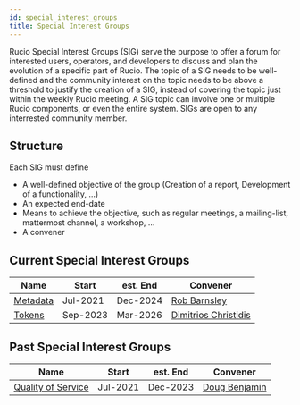 ```yaml
---
id: special_interest_groups
title: Special Interest Groups
---
```


Rucio Special Interest Groups (SIG) serve the purpose to offer a forum for interested users,
operators, and developers to discuss and plan the evolution of a specific part of Rucio.
The topic of a SIG needs to be well-defined and the community interest on the topic
needs to be above a threshold to justify the creation of a SIG, instead of covering the
topic just within the weekly Rucio meeting. A SIG topic can involve one or multiple
Rucio components, or even the entire system. SIGs are open to any interrested community
member.

## Structure

Each SIG must define

  - A well-defined objective of the group (Creation of a report, Development of
    a functionality, ...)
  - An expected end-date
  - Means to achieve the objective, such as regular meetings, a mailing-list, mattermost
    channel, a workshop, ...
  - A convener

## Current Special Interest Groups

| Name                                          | Start    | est. End | Convener                                               |
| --------------------------------------------- | -------- | -------- | ------------------------------------------------------ |
| [Metadata](sig_metadata.md)                   | Jul-2021 | Dec-2024 | [Rob Barnsley](https://github.com/robbarnsley)         |
| [Tokens](sig_tokens.md)                       | Sep-2023 | Mar-2026 | [Dimitrios Christidis](https://github.com/dchristidis) |

## Past Special Interest Groups

| Name                                          | Start    | est. End | Convener                                               |
| --------------------------------------------- | -------- | -------- | ------------------------------------------------------ |
| [Quality of Service](sig_qualityofservice.md) | Jul-2021 | Dec-2023 | [Doug Benjamin](mailto:douglas.benjamin@cern.ch)       |
